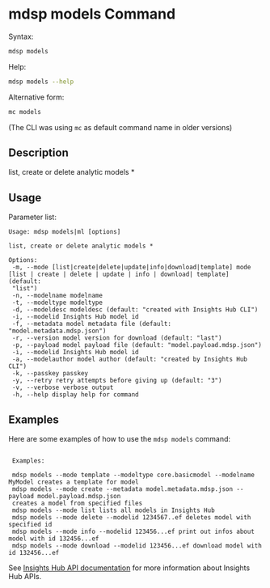 # mdsp models Command

Syntax:

```bash
mdsp models
```

Help:

```bash
mdsp models --help
```

Alternative form:

```bash
mc models
```

(The CLI was using `mc` as default command name in older versions)

## Description

list, create or delete analytic models *

## Usage

Parameter list:

```text
Usage: mdsp models|ml [options]

list, create or delete analytic models *

Options:
 -m, --mode [list|create|delete|update|info|download|template] mode [list | create | delete | update | info | download| template] (default:
 "list")
 -n, --modelname modelname
 -t, --modeltype modeltype
 -d, --modeldesc modeldesc (default: "created with Insights Hub CLI")
 -i, --modelid Insights Hub model id
 -f, --metadata model metadata file (default: "model.metadata.mdsp.json")
 -r, --version model version for download (default: "last")
 -p, --payload model payload file (default: "model.payload.mdsp.json")
 -i, --modelid Insights Hub model id
 -a, --modelauthor model author (default: "created by Insights Hub CLI")
 -k, --passkey passkey
 -y, --retry retry attempts before giving up (default: "3")
 -v, --verbose verbose output
 -h, --help display help for command

```

## Examples

Here are some examples of how to use the `mdsp models` command:

```text

 Examples:

 mdsp models --mode template --modeltype core.basicmodel --modelname MyModel creates a template for model
 mdsp models --mode create --metadata model.metadata.mdsp.json --payload model.payload.mdsp.json 
 creates a model from specified files
 mdsp models --mode list lists all models in Insights Hub
 mdsp models --mode delete --modelid 1234567..ef deletes model with specified id
 mdsp models --mode info --modelid 123456...ef print out infos about model with id 132456...ef
 mdsp models --mode download --modelid 123456...ef download model with id 132456...ef

```

See [Insights Hub API documentation](https://documentation.mindsphere.io/MindSphere/apis/index.html) for more information about Insights Hub APIs.
